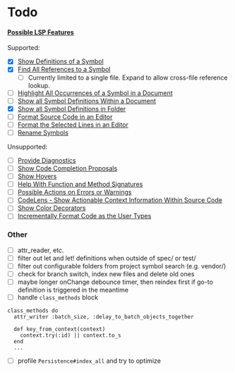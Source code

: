 # Todo

####  [Possible LSP Features](https://code.visualstudio.com/api/language-extensions/programmatic-language-features)

Supported:
- [x] [Show Definitions of a Symbol](https://code.visualstudio.com/api/language-extensions/programmatic-language-features#show-definitions-of-a-symbol)
- [x] [Find All References to a Symbol](https://code.visualstudio.com/api/language-extensions/programmatic-language-features#find-all-references-to-a-symbol)
  - [ ] Currently limited to a single file. Expand to allow cross-file reference lookup.
- [ ] [Highlight All Occurrences of a Symbol in a Document](https://code.visualstudio.com/api/language-extensions/programmatic-language-features#highlight-all-occurrences-of-a-symbol-in-a-document)
- [ ] [Show all Symbol Definitions Within a Document](https://code.visualstudio.com/api/language-extensions/programmatic-language-features#show-all-symbol-definitions-within-a-document)
- [x] [Show all Symbol Definitions in Folder](https://code.visualstudio.com/api/language-extensions/programmatic-language-features#show-all-symbol-definitions-in-folder)
- [ ] [Format Source Code in an Editor](https://code.visualstudio.com/api/language-extensions/programmatic-language-features#format-source-code-in-an-editor)
- [ ] [Format the Selected Lines in an Editor](https://code.visualstudio.com/api/language-extensions/programmatic-language-features#format-the-selected-lines-in-an-editor)
- [ ] [Rename Symbols](https://code.visualstudio.com/api/language-extensions/programmatic-language-features#rename-symbols)

Unsupported:
- [ ] [Provide Diagnostics](https://code.visualstudio.com/api/language-extensions/programmatic-language-features#provide-diagnostics)
- [ ] [Show Code Completion Proposals](https://code.visualstudio.com/api/language-extensions/programmatic-language-features#show-code-completion-proposals)
- [ ] [Show Hovers](https://code.visualstudio.com/api/language-extensions/programmatic-language-features#show-hovers)
- [ ] [Help With Function and Method Signatures](https://code.visualstudio.com/api/language-extensions/programmatic-language-features#help-with-function-and-method-signatures)
- [ ] [Possible Actions on Errors or Warnings](https://code.visualstudio.com/api/language-extensions/programmatic-language-features#possible-actions-on-errors-or-warnings)
- [ ] [CodeLens - Show Actionable Context Information Within Source Code](https://code.visualstudio.com/api/language-extensions/programmatic-language-features#codelens-show-actionable-context-information-within-source-code)
- [ ] [Show Color Decorators](https://code.visualstudio.com/api/language-extensions/programmatic-language-features#show-color-decorators)
- [ ] [Incrementally Format Code as the User Types](https://code.visualstudio.com/api/language-extensions/programmatic-language-features#incrementally-format-code-as-the-user-types)

### Other
- [ ] attr_reader, etc.
- [ ] filter out let and let! definitions when outside of spec/ or test/
- [ ] filter out configurable folders from project symbol search (e.g. vendor/)
- [ ] check for branch switch, index new files and delete old ones
- [ ] maybe longer onChange debounce timer, then reindex first if go-to definition is triggered in the meantime
- [ ] handle `class_methods` block

```
class_methods do
  attr_writer :batch_size, :delay_to_batch_objects_together

  def key_from_context(context)
    context.try(:id) || context.to_s
  end
  ...

```
- [ ] profile `Persistence#index_all` and try to optimize
